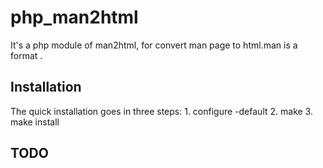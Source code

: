 # php_man2html

It's a php module of man2html, for convert man page to html.man is a format .

## Installation

The quick installation goes in three steps:
	1. configure -default
	2. make
	3. make install

## TODO
